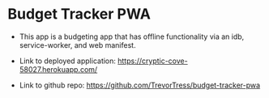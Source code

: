 # Budget Tracker PWA

- This app is a budgeting app that has offline functionality via an idb, service-worker, and web manifest.

- Link to deployed application: https://cryptic-cove-58027.herokuapp.com/

- Link to github repo: https://github.com/TrevorTress/budget-tracker-pwa